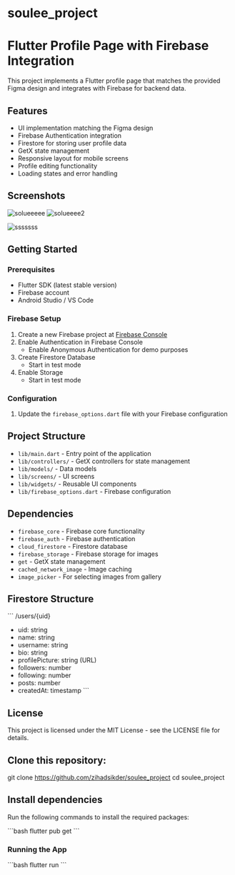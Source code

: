 # soulee_project

# Flutter Profile Page with Firebase Integration

This project implements a Flutter profile page that matches the provided Figma design and integrates with Firebase for backend data.

## Features

- UI implementation matching the Figma design
- Firebase Authentication integration
- Firestore for storing user profile data
- GetX state management
- Responsive layout for mobile screens
- Profile editing functionality
- Loading states and error handling

## Screenshots

![solueeeee](https://github.com/user-attachments/assets/e43b7a6e-9ec3-414a-8ee0-d0fe6d148ce9)
![solueeee2](https://github.com/user-attachments/assets/8404dc39-3ddf-42c1-af2f-59dfbdd31202)

![sssssss](https://github.com/user-attachments/assets/70687051-335c-4f07-af03-15bc101ec789)

## Getting Started

### Prerequisites

- Flutter SDK (latest stable version)
- Firebase account
- Android Studio / VS Code

### Firebase Setup

1. Create a new Firebase project at [Firebase Console](https://console.firebase.google.com/)
2. Enable Authentication in Firebase Console
    - Enable Anonymous Authentication for demo purposes
5. Create Firestore Database
    - Start in test mode
6. Enable Storage
    - Start in test mode

### Configuration

1. Update the `firebase_options.dart` file with your Firebase configuration

## Project Structure

- `lib/main.dart` - Entry point of the application
- `lib/controllers/` - GetX controllers for state management
- `lib/models/` - Data models
- `lib/screens/` - UI screens
- `lib/widgets/` - Reusable UI components
- `lib/firebase_options.dart` - Firebase configuration

## Dependencies

- `firebase_core` - Firebase core functionality
- `firebase_auth` - Firebase authentication
- `cloud_firestore` - Firestore database
- `firebase_storage` - Firebase storage for images
- `get` - GetX state management
- `cached_network_image` - Image caching
- `image_picker` - For selecting images from gallery

## Firestore Structure

\`\`\`
/users/{uid}
- uid: string
- name: string
- username: string
- bio: string
- profilePicture: string (URL)
- followers: number
- following: number
- posts: number
- createdAt: timestamp
  \`\`\`

## License

This project is licensed under the MIT License - see the LICENSE file for details.


## Clone this repository:

git clone https://github.com/zihadsikder/soulee_project
cd soulee_project

## Install dependencies

Run the following commands to install the required packages:

\`\`\`bash
flutter pub get
\`\`\`

### Running the App

\`\`\`bash
flutter run
\`\`\`



